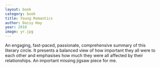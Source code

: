 ```yaml
---
layout: book
category: book
title: Young Romantics
author: Daisy Hay
year: 2018
image: yr.jpg
---
```

An engaging, fast-paced, passionate, comprehensive summary of this literary circle. It presents a balanced view of how important they all were to each other and emphasises how much they were all affected by their relationships.  An important missing jigsaw piece for me.
